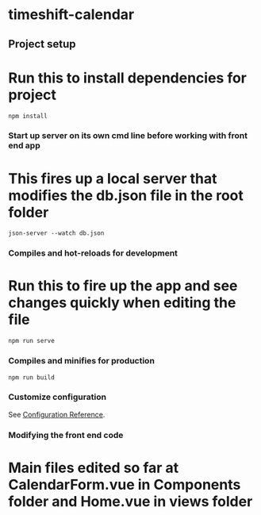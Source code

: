 # timeshift-calendar

## Project setup
# Run this to install dependencies for project
```
npm install
```

### Start up server on its own cmd line before working with front end app
# This fires up a local server that modifies the db.json file in the root folder
```
json-server --watch db.json
```

### Compiles and hot-reloads for development
# Run this to fire up the app and see changes quickly when editing the file
```
npm run serve
```

### Compiles and minifies for production
```
npm run build
```

### Customize configuration
See [Configuration Reference](https://cli.vuejs.org/config/).

### Modifying the front end code
# Main files edited so far at CalendarForm.vue in Components folder and Home.vue in views folder
